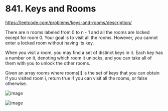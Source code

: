 # 841. Keys and Rooms
https://leetcode.com/problems/keys-and-rooms/description/

There are n rooms labeled from 0 to n - 1 and all the rooms are locked except for room 0. Your goal is to visit all the rooms. However, you cannot enter a locked room without having its key.

When you visit a room, you may find a set of distinct keys in it. Each key has a number on it, denoting which room it unlocks, and you can take all of them with you to unlock the other rooms.

Given an array rooms where rooms[i] is the set of keys that you can obtain if you visited room i, return true if you can visit all the rooms, or false otherwise.

 
![image](https://github.com/user-attachments/assets/a7cb59fe-b983-4d39-bcc4-8c5b656ca13e)

![image](https://github.com/user-attachments/assets/05132465-c6dc-466e-a1c0-9f9087979c20)


